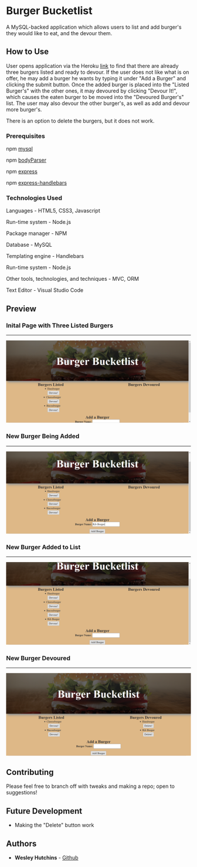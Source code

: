 # Burger Bucketlist

A MySQL-backed application which allows users to list and add burger's they would like to eat, and the devour them.


## How to Use

User opens application via the Heroku [link](https://burger-bucketlist.herokuapp.com/) to find that there are already three burgers listed and ready to devour. If the user does not like what is on offer, he may add a burger he wants by typing it under "Add a Burger" and clicking the submit button. Once the added burger is placed into the "Listed Burger's" with the other ones, it may devoured by clicking "Devour It!", which causes the eaten burger to be moved into the "Devoured Burger's" list. The user may also devour the other burger's, as well as add and devour more burger's.

There is an option to delete the burgers, but it does not work.


### Prerequisites

npm [mysql](https://www.npmjs.com/package/mysql)

npm [bodyParser](https://www.npmjs.com/package/body-parser)

npm [express](https://www.npmjs.com/package/express)

npm [express-handlebars](https://www.npmjs.com/package/express-handlebars)


### Technologies Used

Languages - HTML5, CSS3, Javascript

Run-time system - Node.js

Package manager - NPM

Database - MySQL

Templating engine - Handlebars

Run-time system - Node.js

Other tools, technologies, and techniques - MVC, ORM

Text Editor - Visual Studio Code


## Preview

### Inital Page with Three Listed Burgers
- - - -
<img src="screenshots/burger-1.PNG"/>

### New Burger Being Added
- - - -
<img src="screenshots/burger-2.PNG"/>

### New Burger Added to List
- - - -
<img src="screenshots/burger-3.PNG"/>

### New Burger Devoured
- - - -
<img src="screenshots/burger-4.PNG"/>


## Contributing

Please feel free to branch off with tweaks and making a repo; open to suggestions!


## Future Development

* Making the "Delete" button work


## Authors

* **Wesley Hutchins** - [Github](https://github.com/WesPres1990)